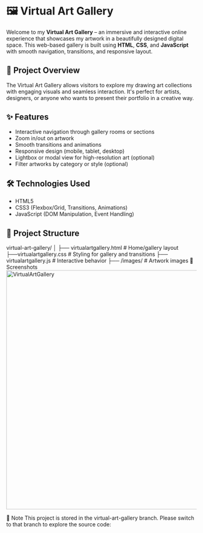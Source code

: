 # 🖼️ Virtual Art Gallery

Welcome to my **Virtual Art Gallery** – an immersive and interactive online experience that showcases my artwork in a beautifully designed digital space. This web-based gallery is built using **HTML**, **CSS**, and **JavaScript** with smooth navigation, transitions, and responsive layout.

## 🎨 Project Overview

The Virtual Art Gallery allows visitors to explore my drawing art collections with engaging visuals and seamless interaction. It's perfect for artists, designers, or anyone who wants to present their portfolio in a creative way.

## ✨ Features

- Interactive navigation through gallery rooms or sections
- Zoom in/out on artwork
- Smooth transitions and animations
- Responsive design (mobile, tablet, desktop)
- Lightbox or modal view for high-resolution art (optional)
- Filter artworks by category or style (optional)

## 🛠️ Technologies Used

- HTML5
- CSS3 (Flexbox/Grid, Transitions, Animations)
- JavaScript (DOM Manipulation, Event Handling)

## 📁 Project Structure

virtual-art-gallery/
│
├── virtualartgallery.html # Home/gallery layout
├──virtualartgallery.css # Styling for gallery and transitions
├── virtualartgallery.js # Interactive behavior
├── /images/ # Artwork images
📸 Screenshots
<img width="1313" height="631" alt="VirtualArtGallery" src="https://github.com/user-attachments/assets/201fb45c-f958-41e2-a3dd-3c1880efcb9f" />


📌 Note
This project is stored in the virtual-art-gallery branch. Please switch to that branch to explore the source code:
